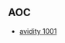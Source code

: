 ## AOC

- [avidity 1001](https://www.aviditybiosciences.com/wp-content/uploads/2023/10/WMS-2023_MARINA_Data_Encore_Poster_30x42in_v6.0_Final-for-Upload.pdf)
